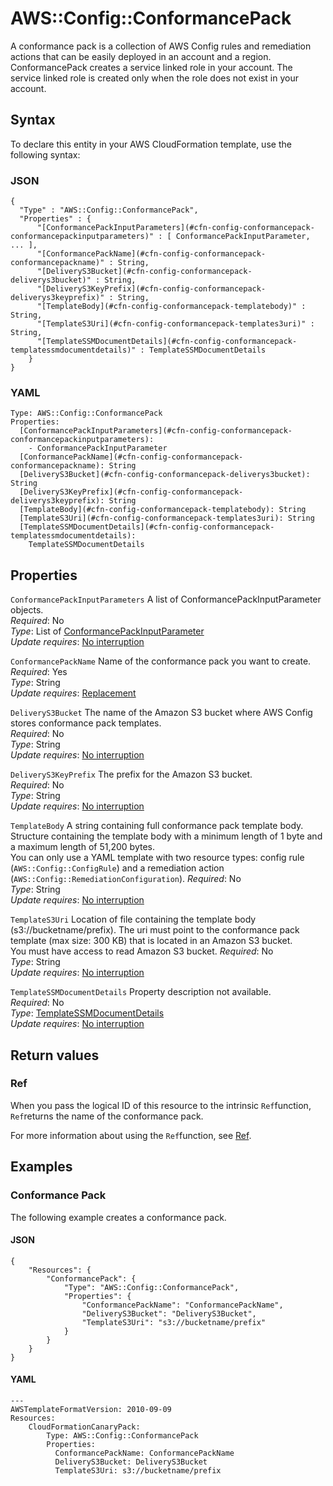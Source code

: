 # AWS::Config::ConformancePack<a name="aws-resource-config-conformancepack"></a>

A conformance pack is a collection of AWS Config rules and remediation actions that can be easily deployed in an account and a region\. ConformancePack creates a service linked role in your account\. The service linked role is created only when the role does not exist in your account\. 

## Syntax<a name="aws-resource-config-conformancepack-syntax"></a>

To declare this entity in your AWS CloudFormation template, use the following syntax:

### JSON<a name="aws-resource-config-conformancepack-syntax.json"></a>

```
{
  "Type" : "AWS::Config::ConformancePack",
  "Properties" : {
      "[ConformancePackInputParameters](#cfn-config-conformancepack-conformancepackinputparameters)" : [ ConformancePackInputParameter, ... ],
      "[ConformancePackName](#cfn-config-conformancepack-conformancepackname)" : String,
      "[DeliveryS3Bucket](#cfn-config-conformancepack-deliverys3bucket)" : String,
      "[DeliveryS3KeyPrefix](#cfn-config-conformancepack-deliverys3keyprefix)" : String,
      "[TemplateBody](#cfn-config-conformancepack-templatebody)" : String,
      "[TemplateS3Uri](#cfn-config-conformancepack-templates3uri)" : String,
      "[TemplateSSMDocumentDetails](#cfn-config-conformancepack-templatessmdocumentdetails)" : TemplateSSMDocumentDetails
    }
}
```

### YAML<a name="aws-resource-config-conformancepack-syntax.yaml"></a>

```
Type: AWS::Config::ConformancePack
Properties: 
  [ConformancePackInputParameters](#cfn-config-conformancepack-conformancepackinputparameters): 
    - ConformancePackInputParameter
  [ConformancePackName](#cfn-config-conformancepack-conformancepackname): String
  [DeliveryS3Bucket](#cfn-config-conformancepack-deliverys3bucket): String
  [DeliveryS3KeyPrefix](#cfn-config-conformancepack-deliverys3keyprefix): String
  [TemplateBody](#cfn-config-conformancepack-templatebody): String
  [TemplateS3Uri](#cfn-config-conformancepack-templates3uri): String
  [TemplateSSMDocumentDetails](#cfn-config-conformancepack-templatessmdocumentdetails): 
    TemplateSSMDocumentDetails
```

## Properties<a name="aws-resource-config-conformancepack-properties"></a>

`ConformancePackInputParameters`  <a name="cfn-config-conformancepack-conformancepackinputparameters"></a>
A list of ConformancePackInputParameter objects\.  
*Required*: No  
*Type*: List of [ConformancePackInputParameter](aws-properties-config-conformancepack-conformancepackinputparameter.md)  
*Update requires*: [No interruption](https://docs.aws.amazon.com/AWSCloudFormation/latest/UserGuide/using-cfn-updating-stacks-update-behaviors.html#update-no-interrupt)

`ConformancePackName`  <a name="cfn-config-conformancepack-conformancepackname"></a>
Name of the conformance pack you want to create\.  
*Required*: Yes  
*Type*: String  
*Update requires*: [Replacement](https://docs.aws.amazon.com/AWSCloudFormation/latest/UserGuide/using-cfn-updating-stacks-update-behaviors.html#update-replacement)

`DeliveryS3Bucket`  <a name="cfn-config-conformancepack-deliverys3bucket"></a>
The name of the Amazon S3 bucket where AWS Config stores conformance pack templates\.  
*Required*: No  
*Type*: String  
*Update requires*: [No interruption](https://docs.aws.amazon.com/AWSCloudFormation/latest/UserGuide/using-cfn-updating-stacks-update-behaviors.html#update-no-interrupt)

`DeliveryS3KeyPrefix`  <a name="cfn-config-conformancepack-deliverys3keyprefix"></a>
The prefix for the Amazon S3 bucket\.  
*Required*: No  
*Type*: String  
*Update requires*: [No interruption](https://docs.aws.amazon.com/AWSCloudFormation/latest/UserGuide/using-cfn-updating-stacks-update-behaviors.html#update-no-interrupt)

`TemplateBody`  <a name="cfn-config-conformancepack-templatebody"></a>
A string containing full conformance pack template body\. Structure containing the template body with a minimum length of 1 byte and a maximum length of 51,200 bytes\.  
You can only use a YAML template with two resource types: config rule \(`AWS::Config::ConfigRule`\) and a remediation action \(`AWS::Config::RemediationConfiguration`\)\.
*Required*: No  
*Type*: String  
*Update requires*: [No interruption](https://docs.aws.amazon.com/AWSCloudFormation/latest/UserGuide/using-cfn-updating-stacks-update-behaviors.html#update-no-interrupt)

`TemplateS3Uri`  <a name="cfn-config-conformancepack-templates3uri"></a>
Location of file containing the template body \(s3://bucketname/prefix\)\. The uri must point to the conformance pack template \(max size: 300 KB\) that is located in an Amazon S3 bucket\.  
You must have access to read Amazon S3 bucket\.
*Required*: No  
*Type*: String  
*Update requires*: [No interruption](https://docs.aws.amazon.com/AWSCloudFormation/latest/UserGuide/using-cfn-updating-stacks-update-behaviors.html#update-no-interrupt)

`TemplateSSMDocumentDetails`  <a name="cfn-config-conformancepack-templatessmdocumentdetails"></a>
Property description not available\.  
*Required*: No  
*Type*: [TemplateSSMDocumentDetails](aws-properties-config-conformancepack-templatessmdocumentdetails.md)  
*Update requires*: [No interruption](https://docs.aws.amazon.com/AWSCloudFormation/latest/UserGuide/using-cfn-updating-stacks-update-behaviors.html#update-no-interrupt)

## Return values<a name="aws-resource-config-conformancepack-return-values"></a>

### Ref<a name="aws-resource-config-conformancepack-return-values-ref"></a>

 When you pass the logical ID of this resource to the intrinsic `Ref`function, `Ref`returns the name of the conformance pack\. 

For more information about using the `Ref`function, see [Ref](https://docs.aws.amazon.com/AWSCloudFormation/latest/UserGuide/intrinsic-function-reference-ref.html)\.

## Examples<a name="aws-resource-config-conformancepack--examples"></a>



### Conformance Pack<a name="aws-resource-config-conformancepack--examples--Conformance_Pack"></a>

The following example creates a conformance pack\.

#### JSON<a name="aws-resource-config-conformancepack--examples--Conformance_Pack--json"></a>

```
{
    "Resources": {
        "ConformancePack": {
            "Type": "AWS::Config::ConformancePack",
            "Properties": {
                "ConformancePackName": "ConformancePackName",
                "DeliveryS3Bucket": "DeliveryS3Bucket",
                "TemplateS3Uri": "s3://bucketname/prefix"            
            }
        }
    }
}
```

#### YAML<a name="aws-resource-config-conformancepack--examples--Conformance_Pack--yaml"></a>

```
---
AWSTemplateFormatVersion: 2010-09-09
Resources:
    CloudFormationCanaryPack:
        Type: AWS::Config::ConformancePack
        Properties:
          ConformancePackName: ConformancePackName
          DeliveryS3Bucket: DeliveryS3Bucket
          TemplateS3Uri: s3://bucketname/prefix
```